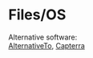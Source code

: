 # Files/OS

Alternative software:  
[AlternativeTo](https://alternativeto.net/),
[Capterra](https://www.capterra.com/)
